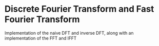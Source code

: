 # Discrete Fourier Transform and Fast Fourier Transform

Implementation of the naive DFT and inverse DFT, along with an implementation of the FFT and IFFT
